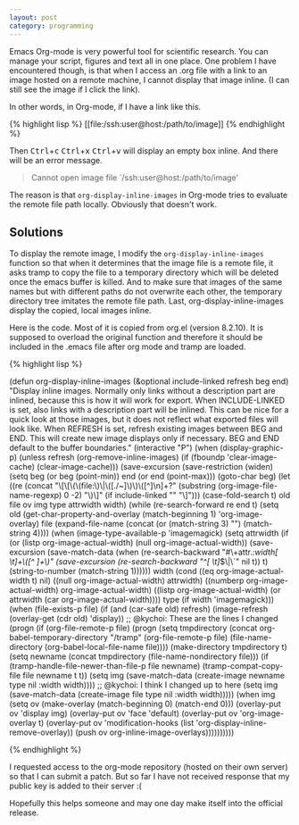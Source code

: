 ```yaml
---
layout: post
category: programming
---
```


Emacs Org-mode is very powerful tool for scientific research.  You can manage your script, figures and text all in one place.  One problem I have encountered though, is that when I access an .org file with a link to an image hosted on a remote machine, I cannot display that image inline.  (I can still see the image if I click the link).

In other words, in Org-mode, if I have a link like this.

{% highlight lisp %}
[[file:/ssh:user@host:/path/to/image]]
{% endhighlight %}

Then <kbd>Ctrl</kbd>+<kbd>c</kbd> <kbd>Ctrl</kbd>+<kbd>x</kbd> <kbd>Ctrl</kbd>+<kbd>v</kbd> will display an empty box inline.  And there will be an error message.

> Cannot open image file `/ssh:user@host:/path/to/image'

The reason is that <code>org-display-inline-images</code> in Org-mode tries to evaluate the remote file path locally.  Obviously that doesn't work.

Solutions
---

To display the remote image, I modify the <code>org-display-inline-images</code> function so that when it determines that the image file is a remote file, it asks tramp to copy the file to a temporary directory which will be deleted once the emacs buffer is killed.  And to make sure that images of the same names but with different paths do not overwrite each other, the temporary directory tree imitates the remote file path.  Last, org-display-inline-images display the copied, local images inline.

Here is the code.  Most of it is copied from org.el (version 8.2.10).  It is supposed to overload the original function and therefore it should be included in the .emacs file after org mode and tramp are loaded.

{% highlight lisp %}

(defun org-display-inline-images (&optional include-linked refresh beg end)
  "Display inline images.
Normally only links without a description part are inlined, because this
is how it will work for export.  When INCLUDE-LINKED is set, also links
with a description part will be inlined.  This can be nice for a quick
look at those images, but it does not reflect what exported files will look
like.
When REFRESH is set, refresh existing images between BEG and END.
This will create new image displays only if necessary.
BEG and END default to the buffer boundaries."
  (interactive "P")
  (when (display-graphic-p)
    (unless refresh
      (org-remove-inline-images)
      (if (fboundp 'clear-image-cache) (clear-image-cache)))
    (save-excursion
      (save-restriction
        (widen)
        (setq beg (or beg (point-min)) end (or end (point-max)))
        (goto-char beg)
        (let ((re (concat "\\[\\[\\(\\(file:\\)\\|\\([./~]\\)\\)\\([^]\n]+?"
                          (substring (org-image-file-name-regexp) 0 -2)
                          "\\)\\]" (if include-linked "" "\\]")))
              (case-fold-search t)
              old file ov img type attrwidth width)
          (while (re-search-forward re end t)
            (setq old (get-char-property-and-overlay (match-beginning 1)
                                                     'org-image-overlay)
                  file (expand-file-name
                        (concat (or (match-string 3) "") (match-string 4))))
            (when (image-type-available-p 'imagemagick)
              (setq attrwidth (if (or (listp org-image-actual-width)
                                      (null org-image-actual-width))
                                  (save-excursion
                                    (save-match-data
                                      (when (re-search-backward
                                             "#\\+attr.*:width[ \t]+\\([^ ]+\\)"
                                             (save-excursion
                                               (re-search-backward "^[ \t]*$\\|\\`" nil t)) t)
                                        (string-to-number (match-string 1))))))
                    width (cond ((eq org-image-actual-width t) nil)
                                ((null org-image-actual-width) attrwidth)
                                ((numberp org-image-actual-width)
                                 org-image-actual-width)
                                ((listp org-image-actual-width)
                                 (or attrwidth (car org-image-actual-width))))
                    type (if width 'imagemagick)))
            (when (file-exists-p file)
              (if (and (car-safe old) refresh)
                  (image-refresh (overlay-get (cdr old) 'display))
  ;; @kychoi: These are the lines I changed
                (progn
                  (if (org-file-remote-p file)
                      (progn
                        (setq tmpdirectory (concat org-babel-temporary-directory "/tramp" (org-file-remote-p file) (file-name-directory (org-babel-local-file-name file))))
                        (make-directory tmpdirectory t)
                        (setq newname (concat tmpdirectory (file-name-nondirectory file)))
                        (if (tramp-handle-file-newer-than-file-p file newname) (tramp-compat-copy-file file newname t t))
                        (setq img (save-match-data (create-image newname type nil :width width))))
  ;; @kychoi: I think I changed up to here
                  (setq img (save-match-data (create-image file type nil :width width)))))
                (when img
                  (setq ov (make-overlay (match-beginning 0) (match-end 0)))
                  (overlay-put ov 'display img)
                  (overlay-put ov 'face 'default)
                  (overlay-put ov 'org-image-overlay t)
                  (overlay-put ov 'modification-hooks
                               (list 'org-display-inline-remove-overlay))
                  (push ov org-inline-image-overlays))))))))))

{% endhighlight %}


I requested access to the org-mode repository (hosted on their own server) so that I can submit a patch.  But so far I have not received response that my public key is added to their server :(

Hopefully this helps someone and may one day make itself into the official release.


